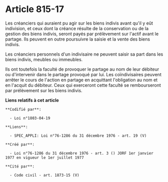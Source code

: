 # Article 815-17

Les créanciers qui auraient pu agir sur les biens indivis avant qu'il y eût indivision, et ceux dont la créance résulte de la
conservation ou de la gestion des biens indivis, seront payés par prélèvement sur l'actif avant le partage. Ils peuvent en
outre poursuivre la saisie et la vente des biens indivis.

Les créanciers personnels d'un indivisaire ne peuvent saisir sa part dans les biens indivis, meubles ou immeubles.

Ils ont toutefois la faculté de provoquer le partage au nom de leur débiteur ou d'intervenir dans le partage provoqué par
lui. Les coïndivisaires peuvent arrêter le cours de l'action en partage en acquittant l'obligation au nom et en l'acquit du
débiteur. Ceux qui exerceront cette faculté se rembourseront par prélèvement sur les biens indivis.

**Liens relatifs à cet article**

	**Codifié par**:

	  - Loi n°1803-04-19

	**Liens**:

	  - SPEC_APPLI: Loi n°76-1286 du 31 décembre 1976 - art. 19 (V)

	**Créé par**:

	  - Loi n°76-1286 du 31 décembre 1976 - art. 3 () JORF 1er janvier 1977 en vigueur le 1er juillet 1977

	**Cité par**:

	  - Code civil - art. 1873-15 (V)
